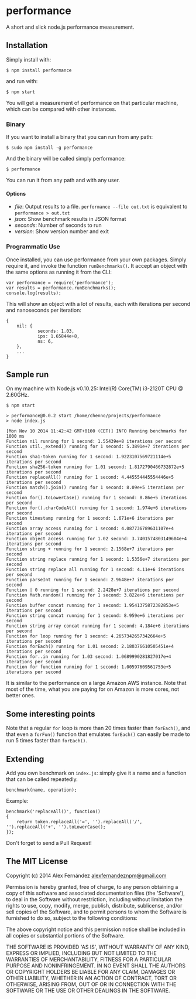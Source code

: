 # performance

A short and slick node.js performance measurement.

## Installation

Simply install with:

    $ npm install performance

and run with:

    $ npm start

You will get a measurement of performance on that particular machine,
which can be compared with other instances.

### Binary

If you want to install a binary that you can run from any path:

    $ sudo npm install -g performance

And the binary will be called simply performance:

    $ performance

You can run it from any path and with any user.

#### Options

* *file*: Output results to a file. `performance --file out.txt` is equivalent
  to `performance > out.txt`
* *json*: Show benchmark results in JSON format
* *seconds*: Number of seconds to run
* *version*: Show version number and exit

### Programmatic Use

Once installed, you can use performance from your own packages. Simply require
it, and invoke the function `runBenchmarks()`. It accept an object with the same
options as running it from the CLI:

```
var performance = require('performance');
var results = performance.runBenchmarks();
console.log(results);
```

This will show an object with a lot of results, each with iterations per second and nanoseconds per iteration:

```
{
	nil: {
            seconds: 1.03,
            ips: 1.65844e+8,
            ns: 6,
    },
	...
}
```

## Sample run

On my machine with Node.js v0.10.25: Intel(R) Core(TM) i3-2120T CPU @ 2.60GHz.

```
$ npm start

> performance@0.0.2 start /home/chenno/projects/performance
> node index.js

[Mon Nov 10 2014 11:42:42 GMT+0100 (CET)] INFO Running benchmarks for 1000 ms
Function nil running for 1 second: 1.55439e+8 iterations per second
Function util._extend() running for 1 second: 5.3891e+7 iterations per second
Function sha1-token running for 1 second: 1.9223107569721114e+5 iterations per second
Function sha256-token running for 1.01 second: 1.8172790466732872e+5 iterations per second
Function replaceAll() running for 1 second: 4.445554445554446e+5 iterations per second
Function match().join() running for 1 second: 8.09e+5 iterations per second
Function for().toLowerCase() running for 1 second: 8.86e+5 iterations per second
Function for().charCodeAt() running for 1 second: 1.974e+6 iterations per second
Function timestamp running for 1 second: 1.671e+6 iterations per second
Function array access running for 1 second: 4.087736789631107e+4 iterations per second
Function object access running for 1.02 second: 3.7401574803149604e+4 iterations per second
Function string + running for 1 second: 2.1568e+7 iterations per second
Function string replace running for 1 second: 1.5356e+7 iterations per second
Function string replace all running for 1 second: 4.11e+6 iterations per second
Function parseInt running for 1 second: 2.9648e+7 iterations per second
Function | 0 running for 1 second: 2.2428e+7 iterations per second
Function Math.random() running for 1 second: 3.822e+6 iterations per second
Function buffer concat running for 1 second: 1.9541375872382853e+5 iterations per second
Function string concat running for 1 second: 8.959e+6 iterations per second
Function string array concat running for 1 second: 4.184e+6 iterations per second
Function for loop running for 1 second: 4.2657342657342664e+5 iterations per second
Function forEach() running for 1.01 second: 2.180376610505451e+4 iterations per second
Function for..in running for 1.03 second: 1.0689990281827017e+4 iterations per second
Function for function running for 1 second: 1.00597609561753e+5 iterations per second
```

It is similar to the performance on a large Amazon AWS instance. Note that most of the time,
what you are paying for on Amazon is more cores, not better ones.

## Some interesting points

Note that a regular `for` loop is more than 20 times faster than `forEach()`,
and that even a `forFun()` function that emulates `forEach()` can easily be made
to run 5 times faster than `forEach()`.

## Extending

Add you own benchmark on `index.js`: simply give it a name and a function
that can be called repeatedly.

    benchmark(name, operation);

Example:

    benchmark('replaceAll()', function()
    {
        return token.replaceAll('=', '').replaceAll('/', '').replaceAll('+', '').toLowerCase();
    });

Don't forget to send a Pull Request!

## The MIT License

Copyright (c) 2014 Alex Fernández <alexfernandeznpm@gmail.com>

Permission is hereby granted, free of charge, to any person obtaining a copy of this software and associated documentation files (the 'Software'), to deal in the Software without restriction, including without limitation the rights to use, copy, modify, merge, publish, distribute, sublicense, and/or sell copies of the Software, and to permit persons to whom the Software is furnished to do so, subject to the following conditions:

The above copyright notice and this permission notice shall be included in all copies or substantial portions of the Software.

THE SOFTWARE IS PROVIDED 'AS IS', WITHOUT WARRANTY OF ANY KIND, EXPRESS OR IMPLIED, INCLUDING BUT NOT LIMITED TO THE WARRANTIES OF MERCHANTABILITY, FITNESS FOR A PARTICULAR PURPOSE AND NONINFRINGEMENT. IN NO EVENT SHALL THE AUTHORS OR COPYRIGHT HOLDERS BE LIABLE FOR ANY CLAIM, DAMAGES OR OTHER LIABILITY, WHETHER IN AN ACTION OF CONTRACT, TORT OR OTHERWISE, ARISING FROM, OUT OF OR IN CONNECTION WITH THE SOFTWARE OR THE USE OR OTHER DEALINGS IN THE SOFTWARE.
